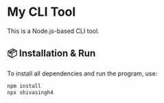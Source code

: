 
# My CLI Tool

This is a Node.js-based CLI tool.

## 📦 Installation & Run

To install all dependencies and run the program, use:

```bash
npm install
npx shivasingh4


